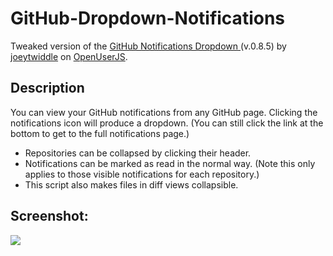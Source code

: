 # GitHub-Dropdown-Notifications
Tweaked version of the [GitHub Notifications Dropdown ](https://openuserjs.org/scripts/joeytwiddle/Github_Notifications_Dropdown/) (v.0.8.5) by [joeytwiddle](https://openuserjs.org/scripts/joeytwiddle/) on [OpenUserJS](https://openuserjs.org).

## Description
You can view your GitHub notifications from any GitHub page. Clicking the notifications icon will produce a dropdown. (You can still click the link at the bottom to get to the full notifications page.)

* Repositories can be collapsed by clicking their header.
* Notifications can be marked as read in the normal way. (Note this only applies to those visible notifications for each repository.)
* This script also makes files in diff views collapsible.

## Screenshot:
![](http://i.imgur.com/84rE2S1.png)
